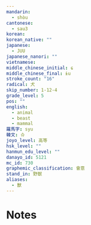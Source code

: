 ```yaml
---
mandarin:
  - shòu
cantonese:
  - sau3
korean:
korean_native: ""
japanese:
  - JUU
japanese_nanori: ""
vietnamese:
middle_chinese_initial: ɕ
middle_chinese_final: ɨu
stroke_count: "16"
radical: 犬
skip_number: 1-12-4
grade_level: 5
pos: ""
english:
  - animal
  - beast
  - mammal
羅馬字: syu
韓文: 슈
joyo_level: 高等
hsk_level: ""
hanmun_edu_level: ""
danayo_id: 5121
mc_id: 730
graphemic_classification: 會意
stand_in: 野獣
aliases:
  - 獸
---
```


# Notes
